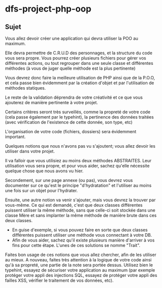 # dfs-project-php-oop

## Sujet

Vous allez devoir créer une application qui devra utiliser la POO au maximum.

Elle devra permettre de C.R.U.D des personnages, et la structure du code vous sera propre.
Vous pourrez créer plusieurs fichiers pour gérer vos différentes actions, ou tout regrouper dans une seule classe et différentes méthodes (à vous de juger quelle méthode est la plus pertinente)

Vous devrez donc faire la meilleure utilisation de PHP ainsi que de la P.O.O, et cela passe bien évidemment par la création d'objet et par l'utilisation de méthodes statiques.

Le reste de la validation déprendra de votre créativité et ce que vous ajouterez de manière pertinente à votre projet.


Certains critères seront très surveillés, comme la propreté de votre code (cela passe également par le typehint), la pertinence des données traitées (avec vérification de l'existence de cette donnée, son type, etc)

L'organisation de votre code (fichiers, dossiers) sera évidemment important.



Quelques notions que nous n'avons pas vu s'ajoutent; vous allez devoir les utiliser dans votre projet.

Il va falloir que vous utilisiez au moins deux méthodes ABSTRAITES. Leur utilisation vous sera propre, et pour vous aider, sachez qu'elle nécessite quelque chose que nous avons vu hier.

Secondement, sur une page annexe (ou pas), vous devrez vous documenter sur ce qu'est le principe "d'hydratation" et l'utiliser au moins une fois sur un objet pour l'hydrater.

Ensuite, une autre notion va venir s'ajouter, mais vous devrez la trouver par vous-même. Ce qui est demandé, c'est que deux classes différentes puissent utiliser la même méthode, sans que celle-ci soit stockée dans une classe Mère et sans implanter la même méthode de manière brute dans ces deux classes.
- En guise d'exemple, si vous pouvez faire en sorte que deux classes différentes puissent utiliser une méthode vous connectant à votre DB. 
- Afin de vous aider, sachez qu'il existe plusieurs manière d'arriver à vos fins pour cette étape. L'unes de ces solutions se nomme "Trait".

Faites bon usage de ces notions que vous allez chercher, afin de les utiliser au mieux.
A nouveau, faites très attention à la logique de votre code ainsi qu'à sa propreté, une partie de la note sera portée dessus. Utilisez bien le typehint, essayez de sécuriser votre application au maximum (par exemple protéger votre appli des injections SQL, essayez de protéger votre appli des failles XSS, vérifier le traitement de vos données, etc).
